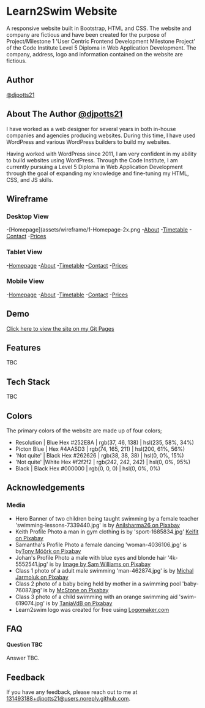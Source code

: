
# Learn2Swim Website

A responsive website built in Bootstrap, HTML and CSS. The website and company are fictious and have been created for the purpose of Project/Milestone 1 'User Centric Frontend Development Milestone Project' of the Code Institute Level 5 Diploma in Web Application Development. The company, address, logo and information contained on the website are fictious.
 
## Author
[@djpotts21](https://github.com/djpotts21)

## About The Author [@djpotts21](https://github.com/djpotts21)

I have worked as a web designer for several years in both in-house companies and agencies producing websites. During this time, I have used WordPress and various WordPress builders to build my websites.

Having worked with WordPress since 2011, I am very confident in my ability to build websites using WordPress. Through the Code Institute, I am currently pursuing a Level 5 Diploma in Web Application Development through the goal of expanding my knowledge and fine-tuning my HTML, CSS, and JS skills.

## Wireframe
### Desktop View
-[Homepage](assets/wireframe/1-Homepage-2x.png
-[About](assets/wireframe/4-About-2x.png)
-[Timetable](assets/wireframe/7-Timetable-2x.png)
-[Contact](assets/wireframe/10-Contact-2x.png)
-[Prices](assets/wireframe/13-Prices-2x.png)
### Tablet View
-[Homepage](assets/wireframe/2-_Tablet-Homepage-2x.png)
-[About](assets/wireframe/5-_Tablet-About-2x.png)
-[Timetable](assets/wireframe/8-_Tablet-Timetable-2x.png)
-[Contact](assets/wireframe/11-_Tablet-Contact-2x.png)
-[Prices](assets/wireframe/14-_Tablet-Prices-2x.png)
### Mobile View
-[Homepage](assets/wireframe/3-_Mobile-Homepage-2x.png)
-[About](assets/wireframe/6-_Mobile-About-2x.png)
-[Timetable](assets/wireframe/9-_Mobile-Timetable-2x.png)
-[Contact](assets/wireframe/12-_Mobile-Contact-2x.png)
-[Prices](assets/wireframe/15-_Mobile-Timetable-Copy-2x.png)

## Demo

[Click here to view the site on my Git Pages](#)


## Features

TBC


## Tech Stack

TBC

## Colors

The primary colors of the website are made up of four colors;

- Resolution | Blue Hex #252E8A | rgb(37, 46, 138) | hsl(235, 58%, 34%)
- Picton Blue | Hex #4AA5D3 | rgb(74, 165, 211) | hsl(200, 61%, 56%)
- 'Not quite' | Black Hex #262626 | rgb(38, 38, 38) | hsl(0, 0%, 15%)
- 'Not quite'  |White Hex #f2f2f2 | rgb(242, 242, 242) | hsl(0, 0%, 95%)
- Black  | Black Hex #000000 | rgb(0, 0, 0) | hsl(0, 0%, 0%)

## Acknowledgements

### Media

- Hero Banner of two children being taught swimming by a female teacher 'swimming-lessons-7339440.jpg' is by [Anilsharma26 on Pixabay](https://pixabay.com/photos/swimming-lessons-children-7339440/)
- Keith Profile Photo a man in gym clothing is by 'sport-1685834.jpg' [Keifit on Pixabay](https://pixabay.com/photos/sport-fitness-exercise-pilates-1685834/)
- Samantha's Profile Photo a female dancing 'woman-4036106.jpg' is by[Tony Möörk on Pixabay](https://pixabay.com/photos/woman-dancers-dance-jump-movement-4036106/)
- Johan's Profile Photo a male with blue eyes and blonde hair '4k-5552541.jpg' is by  [Image by Sam Williams on Pixabay](https://pixabay.com/photos/man-portrait-face-adult-smile-5552541/)
- Class 1 photo of a adult male swimming 'man-462874.jpg' is by [Michal Jarmoluk on Pixabay](https://pixabay.com/photos/man-swimmer-pool-swimming-pool-462874/)
- Class 2 photo of a baby being held by mother in a swimming pool 'baby-76087.jpg' is by [McStone on Pixabay](https://pixabay.com/photos/baby-child-swim-swimming-76087/)
- Class 3 photo of a child swimming with an orange swimming aid 'swim-619074.jpg' is by [TaniaVdB on Pixabay](https://pixabay.com/photos/swim-swimming-pool-swimming-noodle-619074/)
- Learn2swim logo was created for free using [Logomaker.com](https://www.logomaker.com/diy-logo-packages?lid=941956978)

## FAQ

#### Question TBC
Answer TBC.
## Feedback
If you have any feedback, please reach out to me at 131493188+djpotts21@users.noreply.github.com.